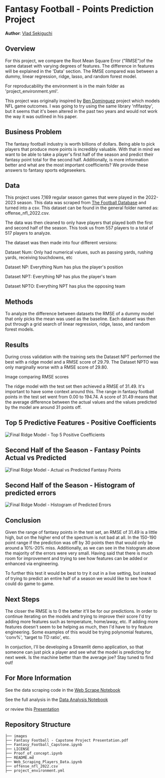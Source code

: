 # Fantasy Football - Points Prediction Project

**Author**: [Vlad Sekiguchi](mailto:vlsekig@gmail.com)

## Overview

For this project, we compare the Root Mean Square Error ("RMSE")of the same dataset with varying degrees of features. The difference in features will be explained in the 'Data' section. The RMSE compared was between a dummy, linear regression, ridge, lasso, and random forest model.

For reproducability the environment is in the main folder as 'project_environment.yml'.

This project was originally inspired by [Ben Dominguez](https://www.opensourcefootball.com/posts/2021-01-21-nfl-game-prediction-using-logistic-regression/) project which models NFL game outcomes. I was going to try using the same library 'nflfastpy', but it seems that it's been altered in the past two years and would not work the way it was outlined in his paper.

## Business Problem
The fantasy football industry is worth billions of dollars. Being able to pick players that produce more points is incredibly valuable. With that in mind we want to be able to take a player's first half of the season and predict their fantasy point total for the second half. Additionally, is more information better and what are the most important coefficients? We provide these answers to fantasy sports edgeseekers.

## Data
This project uses 7,169 regular season games that were played in the 2022-2023 season. This data was scraped from [The Football Database](https://www.footballdb.com/index.html) and turned into a csv. This dataset can be found in the general folder named as: offense_nfl_2022.csv.

The data was then cleaned to only have players that played both the first and second half of the season. This took us from 557 players to a total of 517 players to analyze.

The dataset was then made into four different versions:

Dataset Num: Only had numerical values, such as passing yards, rushing yards, receiving touchdowns, etc

Dataset NP: Everything Num has plus the player's position

Dataset NPT: Everything NP has plus the player's team

Dataset NPTO: Everything NPT has plus the opposing team

## Methods
To analyze the difference between datasets the RMSE of a dummy model that only picks the mean was used as the baseline. Each dataset was then put through a grid search of linear regression, ridge, lasso, and random forest models.


## Results

During cross validation with the training sets the Dataset NPT performed the best with a ridge model and a RMSE score of 29.79. The Dataset NPTO was only marginally worse with a RMSE score of 29.80.

Image comparing RMSE scores

The ridge model with the test set then achieved a RMSE of 31.49. It's important to have some context around this. The range in fantasy football points in the test set went from 0.00 to 194.74. A score of 31.49 means that the average difference between the actual values and the values predicted by the model are around 31 points off.


## Top 5 Predictive Features - Positive Coefficients
![Final Ridge Model - Top 5 Positive Coefficients](./images/Top5_Coeff.png)

## Second Half of the Season - Fantasy Points Actual vs Predicted
![Final Ridge Model - Actual vs Predicted Fantasy Points](./images/actual_vs_pred.png)

## Second Half of the Season - Histogram of predicted errors
![Final Ridge Model - Histogram of Predicted Errors](./images/hist_pred_err.png)


## Conclusion

Given the range of fantasy points in the test set, an RMSE of 31.49 is a little high, but on the higher end of the spectrum is not bad at all. In the 150-190 point range if the prediction was off by 30 points then that would only be around a 10%-20% miss. Additionally, as we can see in the histogram above the majority of the errors were very small. Having said that there is much room for improvement and trying to see how features can be added or enhanced via engineering.

To further this test it would be best to try it out in a live setting, but instead of trying to predict an entire half of a season we would like to see how it could do game to game.


## Next Steps
The closer the RMSE is to 0 the better it'll be for our predictions. In order to continue iterating on the models and trying to improve their score I'd try adding more features such as temperature, home/away, etc. If adding more features doesn't seem to be helping as much, then I'd have to try feature engineering. Some examples of this would be trying polynomial features, 'conv%', 'target to TD ratio', etc.

In conjuction, I'll be developing a Streamlit demo application, so that someone can just pick a player and see what the model is predicting for next week. Is the machine better than the average joe? Stay tuned to find out!

## For More Information
See the data scraping code in the [Web Scrape Notebook](https://github.com/vladiseki/NFL_Capstone/blob/main/Web_Scraping_Players_Data.ipynb)

See the full analysis in the [Data Analysis Notebook](https://github.com/vladiseki/NFL_Capstone/blob/main/Fantasy_Football_Capstone.ipynb)

or review this [Presentation](https://github.com/vladiseki/NFL_Capstone/blob/main/Fantasy%20Football%20-%20Capstone%20Project%20Presentation.pdf)

## Repository Structure
```
├── images
├── Fantasy Football - Capstone Project Presentation.pdf
├── Fantasy_Football_Capstone.ipynb
├── LICENSE
├── Proof_of_concept.ipynb
├── README.md
├── Web_Scraping_Players_Data.ipynb
├── offense_nfl_2022.csv
├── project_environment.yml
```